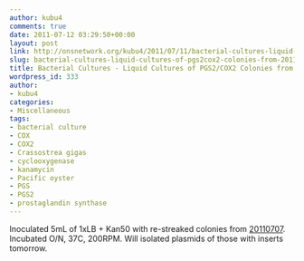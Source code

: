 ```yaml
---
author: kubu4
comments: true
date: 2011-07-12 03:29:50+00:00
layout: post
link: http://onsnetwork.org/kubu4/2011/07/11/bacterial-cultures-liquid-cultures-of-pgs2cox2-colonies-from-20110707/
slug: bacterial-cultures-liquid-cultures-of-pgs2cox2-colonies-from-20110707
title: Bacterial Cultures - Liquid Cultures of PGS2/COX2 Colonies from 20110707
wordpress_id: 333
author:
- kubu4
categories:
- Miscellaneous
tags:
- bacterial culture
- COX
- COX2
- Crassostrea gigas
- cyclooxygenase
- kanamycin
- Pacific oyster
- PGS
- PGS2
- prostaglandin synthase
---
```


Inoculated 5mL of 1xLB + Kan50 with re-streaked colonies from [20110707](/Sam%27s+Working+Notebook+July-October+2011#sjw20110707). Incubated O/N, 37C, 200RPM. Will isolated plasmids of those with inserts tomorrow.
